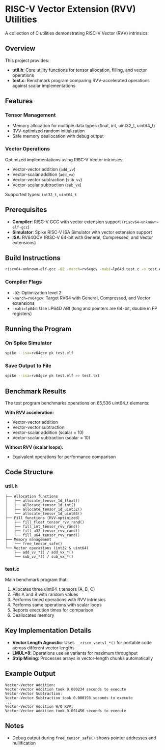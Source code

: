 # RISC-V Vector Extension (RVV) Utilities

A collection of C utilities demonstrating RISC-V Vector (RVV) intrinsics.

## Overview

This project provides:
- **util.h**: Core utility functions for tensor allocation, filling, and vector operations
- **test.c**: Benchmark program comparing RVV-accelerated operations against scalar implementations

## Features

### Tensor Management
- Memory allocation for multiple data types (float, int, uint32_t, uint64_t)
- RVV-optimized random initialization
- Safe memory deallocation with debug output

### Vector Operations
Optimized implementations using RISC-V Vector intrinsics:
- Vector-vector addition        (`add_vv`)
- Vector-scalar addition        (`add_vx`)
- Vector-vector subtraction     (`sub_vv`)
- Vector-scalar subtraction     (`sub_vx`)

Supported types: `int32_t`, `uint64_t`

## Prerequisites

- **Compiler**: RISC-V GCC with vector extension support (`riscv64-unknown-elf-gcc`)
- **Simulator**: Spike RISC-V ISA Simulator with vector extension support
- **ISA**: RV64GCV (RISC-V 64-bit with General, Compressed, and Vector extensions)

## Build Instructions

```bash
riscv64-unknown-elf-gcc -O2 -march=rv64gcv -mabi=lp64d test.c -o test.elf
```

### Compiler Flags
- `-O2`: Optimization level 2
- `-march=rv64gcv`: Target RV64 with General, Compressed, and Vector extensions
- `-mabi=lp64d`: Use LP64D ABI (long and pointers are 64-bit, double in FP registers)

## Running the Program

### On Spike Simulator
```bash
spike --isa=rv64gcv pk test.elf
```

### Save Output to File
```bash
spike --isa=rv64gcv pk test.elf >> test.txt
```

## Benchmark Results

The test program benchmarks operations on 65,536 uint64_t elements:

**With RVV acceleration:**
- Vector-vector addition
- Vector-vector subtraction
- Vector-scalar addition (scalar = 10)
- Vector-scalar subtraction (scalar = 10)

**Without RVV (scalar loops):**
- Equivalent operations for performance comparison

## Code Structure

### util.h
```
├── Allocation functions
│   ├── allocate_tensor_1d_float()
│   ├── allocate_tensor_1d_int()
│   ├── allocate_tensor_1d_uint32()
│   └── allocate_tensor_1d_uint64()
├── Fill functions (RVV-optimized)
│   ├── fill_float_tensor_rvv_rand()
│   ├── fill_int_tensor_rvv_rand()
│   ├── fill_u32_tensor_rvv_rand()
│   └── fill_u64_tensor_rvv_rand()
├── Memory management
│   └── free_tensor_safe()
└── Vector operations (int32 & uint64)
    ├── add_vv_*() / add_vx_*()
    └── sub_vv_*() / sub_vx_*()
```

### test.c
Main benchmark program that:
1. Allocates three uint64_t tensors (A, B, C)
2. Fills A and B with random values
3. Performs timed operations with RVV intrinsics
4. Performs same operations with scalar loops
5. Reports execution times for comparison
6. Deallocates memory

## Key Implementation Details

- **Vector Length Agnostic**: Uses `__riscv_vsetvl_*()` for portable code across different vector lengths
- **LMUL=8**: Operations use `m8` variants for maximum throughput
- **Strip Mining**: Processes arrays in vector-length chunks automatically

<!-- ## Performance Considerations

RVV intrinsics provide significant speedup by:
- Processing multiple elements per instruction
- Utilizing hardware vector units
- Reducing instruction overhead compared to scalar loops

Actual speedup depends on:
- Hardware vector length (VLEN)
- Memory bandwidth
- Data cache behavior -->

## Example Output

```
Vector-Vector Addition:
Vector-Vector Addition took 0.000234 seconds to execute 
Vector-Vector Subtraction:
Vector-Vector Subtraction took 0.000198 seconds to execute 
...
Vector-Vector Addition W/O RVV:
Vector-Vector Addition took 0.001456 seconds to execute
```

## Notes

- Debug output during `free_tensor_safe()` shows pointer addresses and nullification
